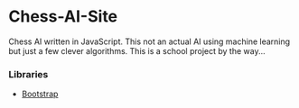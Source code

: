 # Chess-AI-Site
Chess AI written in JavaScript. This not an actual AI using machine learning but just a few clever algorithms. This is a school project by the way...

### Libraries
* [Bootstrap](https://getbootstrap.com/docs/5.0/getting-started/introduction/)
